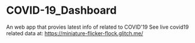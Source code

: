# COVID-19_Dashboard
An web app that provies latest info of related to COVID'19
See live covid19 related data at:
https://miniature-flicker-flock.glitch.me/
